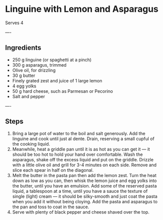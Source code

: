 # Linguine with Lemon and Asparagus

Serves 4

—-

## Ingredients

* 250 g linguine (or spaghetti at a pinch)
* 300 g asparagus, trimmed
* Olive oil, for drizzling
* 30 g butter
* Finely grated zest and juice of 1 large lemon
* 4 egg yolks
* 50 g hard cheese, such as Parmesan or Pecorino
* Salt and pepper

—-

## Steps

1.  Bring a large pot of water to the boil and salt generously. Add the linguine and cook until just al dente. Drain, reserving a small cupful of the cooking liquid.
2.  Meanwhile, heat a griddle pan until it is as hot as you can get it — it should be too hot to hold your hand over comfortable. Wash the asparagus, shake off the excess liquid and put on the griddle. Drizzle with a little olive oil and grill for 3-4 minutes on each side. Remove and slice each spear in half on the diagonal.
3.  Melt the butter in the pasta pan then add the lemon zest. Turn the heat down as low as you can, then whisk the lemon juice and egg yolks into the butter, until you have an emulsion. Add some of the reserved pasta liquid, a tablespoon at a time, until you have a sauce the texture of single (light) cream — it should be silky-smooth and just coat the pasta when you add it without being cloying. Add the pasta and asparagus to the pan and toss to coat in the sauce.
4.  Serve with plenty of black pepper and cheese shaved over the top.